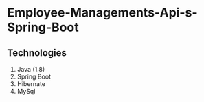 # Employee-Managements-Api-s-Spring-Boot

## Technologies
1. Java (1.8)
2. Spring Boot
3. Hibernate
4. MySql

